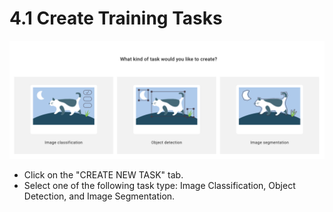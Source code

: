 # 4.1 Create Training Tasks

![](<../../.gitbook/assets/create training task.png>)

* Click on the "CREATE NEW TASK" tab.
* Select one of the following task type: Image Classification, Object Detection, and Image Segmentation.
